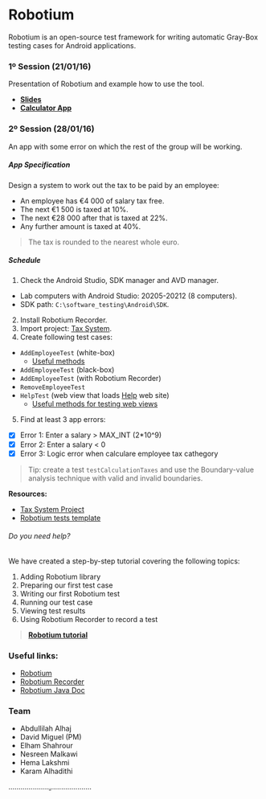 # Robotium

Robotium is an open-source test framework for writing automatic Gray-Box testing cases for Android applications.

### 1º Session (21/01/16)

Presentation of Robotium and example how to use the tool.

- **[Slides](https://raw.githubusercontent.com/davidmigloz/robotium-testing/master/Presentation/Slides.pdf)**
- **[Calculator App](https://github.com/davidmigloz/robotium-testing/releases/download/v1/Calculator.zip)**

### 2º Session (28/01/16)

An app with some error on which the rest of the group will be working.

##### App Specification 

Design a system to work out the tax to be paid by an employee:
- An employee has €4 000 of salary tax free.
- The next €1 500 is taxed at 10%.
- The next €28 000 after that is taxed at 22%.
- Any further amount is taxed at 40%.

> The tax is rounded to the nearest whole euro.

##### Schedule

1. Check the Android Studio, SDK manager and AVD manager.
  - Lab computers with Android Studio: 20205-20212 (8 computers).
  - SDK path: `C:\software_testing\Android\SDK`.
2. Install Robotium Recorder.
3. Import project: [Tax System](https://github.com/davidmigloz/robotium-testing/releases/download/v1/TaxSystem.zip).
4. Create following test cases:
  - `AddEmployeeTest` (white-box)
    * [Useful methods](https://gist.github.com/davidmigloz/fc865c39db9da14f28d1)
  - `AddEmployeeTest` (black-box)
  - `AddEmployeeTest` (with Robotium Recorder)
  - `RemoveEmployeeTest` 
  - `HelpTest` (web view that loads [Help](http://davidmiguel.com/proyectos/robotium/taxsystem/) web site)
    * [Useful methods for testing web views](https://gist.github.com/davidmigloz/396f5728079c82b5bd39)
5. Find at least 3 app errors:
  - [x] Error 1: Enter a salary > MAX_INT (2*10^9)
  - [x] Error 2: Enter a salary < 0
  - [x] Error 3: Logic error when calculare employee tax cathegory

> Tip: create a test `testCalculationTaxes` and use the Boundary-value analysis technique with valid and invalid boundaries.

**Resources:**

- [Tax System Project](https://github.com/davidmigloz/robotium-testing/releases/download/v1/TaxSystem.zip)
- [Robotium tests template](https://gist.github.com/davidmigloz/8dabbdd012fbdb92838f)

###### Do you need help?

We have created a step-by-step tutorial covering the following topics:

1. Adding Robotium library
2. Preparing our first test case
3. Writing our first Robotium test
4. Running our test case
5. Viewing test results
6. Using Robotium Recorder to record a test

> **[Robotium tutorial](https://docs.google.com/document/d/1sIN5DE9VzEJ5RL-pg-zDQlU0yFkUBLBTxGEthOURCLw/edit?usp=sharing)**

### Useful links:

- [Robotium](https://github.com/robotiumtech/robotium)
- [Robotium Recorder](http://robotium.com/)
- [Robotium Java Doc](http://recorder.robotium.com/javadoc/)

### Team

- Abdullilah Alhaj
- David Miguel (PM)
- Elham Shahrour
- Nesreen Malkawi 
- Hema Lakshmi
- Karam Alhadithi

....................[.](https://gist.github.com/davidmigloz/f4c49b52f62535e20826)....................
